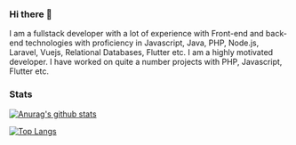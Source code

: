 ### Hi there 👋
I am a fullstack developer with a lot of experience with Front-end and back-end technologies with proficiency in Javascript, Java, PHP, Node.js, Laravel, Vuejs, Relational Databases, Flutter etc. I am a highly motivated developer. I have worked on quite a number projects with PHP, Javascript, Flutter etc.

<!--
**babalolajnr/babalolajnr** is a ✨ _special_ ✨ repository because its `README.md` (this file) appears on your GitHub profile.

Here are some ideas to get you started:

- 🔭 I’m currently working on Khayrah Ventures (A businness Management App) developed with Laravel and Vuejs
- 👯 I’m looking to collaborate on any ambitious project
- 💬 Ask me about PHP, Laravel, Javascript
- 📫 How to reach me: babalolajnr@gmail.com
- 😄 Pronouns: He/Him
- ⚡ Fun fact: I love learning new things
-->
### Stats
[![Anurag's github stats](https://github-readme-stats.vercel.app/api?username=babalolajnr&count_private=true&show_icons=true&theme=radical)](https://github.com/anuraghazra/github-readme-stats)

[![Top Langs](https://github-readme-stats.vercel.app/api/top-langs/?username=babalolajnr&layout=compact&count_private=true&show_icons=true&theme=radical)](https://github.com/anuraghazra/github-readme-stats)
